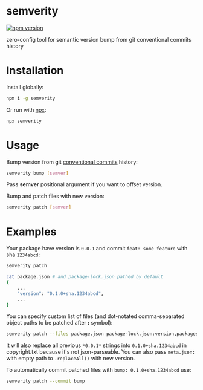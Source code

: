 # semverity

[![npm version](https://img.shields.io/npm/v/semverity)](https://www.npmjs.com/package/semverity)

zero-config tool for semantic version bump from git conventional commits history

# Installation

Install globally:

```sh
npm i -g semverity
```

Or run with [npx](https://docs.npmjs.com/cli/v8/commands/npx):

```sh
npx semverity
```

# Usage

Bump version from git [conventional commits](https://www.conventionalcommits.org) history:

```sh
semverity bump [semver]
```

Pass **semver** positional argument if you want to offset version.

Bump and patch files with new version:

```sh
semverity patch [semver]
```

# Examples

Your package have version is `0.0.1` and commit `feat: some feature` with sha `1234abcd`:

```sh
semverity patch

cat package.json # and package-lock.json pathed by default
{
    ...
    "version": "0.1.0+sha.1234abcd",
    ...
}
```

You can specify custom list of files (and dot-notated comma-separated object paths to be patched after **:** symbol):

```sh
semverity patch --files package.json package-lock.json:version,packages..version info.json:meta.version copyright.txt
```

It will also replace all previous `*0.0.1*` strings into `0.1.0+sha.1234abcd` in copyright.txt because it's not json-parseable.
You can also pass `meta.json:` with empty path to `.replaceAll()` with new version.

To automatically commit patched files with `bump: 0.1.0+sha.1234abcd` use:

```sh
semverity patch --commit bump
```

